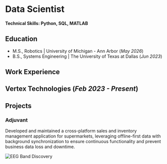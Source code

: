 # Data Scientist

#### Technical Skills: Python, SQL, MATLAB

## Education							       		
- M.S., Robotics	| University of Michigan - Ann Arbor (_May 2026_)	 			        		
- B.S., Systems Engineering | The University of Texas at Dallas (_Jun 2023_)

## Work Experience
**Vertex Technologies (_Feb 2023 - Present_)**
- 



## Projects
### Adjuvant

Developed and maintained a cross-platform sales and inventory management application for supermarkets, leveraging offline-first data with background synchronization to ensure continuous functionality and prevent business data loss and downtime.

![EEG Band Discovery](/assets/img/eeg_band_discovery.jpeg)


